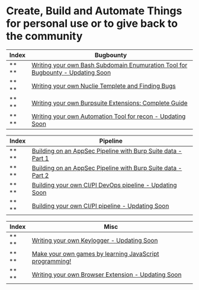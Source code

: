 # Create, Build and Automate Things for personal use or to give back to the community
 
Index | Bugbounty 
-- | ---
** ** | [Writing your own Bash Subdomain Enumuration Tool for Bugbounty - Updating Soon]()
** ** | [Writing your own Nuclie Templete and Finding Bugs](https://www.youtube.com/watch?v=B5ql2P4fTmQ)
** ** | [Writing your own Burpsuite Extensions: Complete Guide](https://cirius.medium.com/writing-your-own-burpsuite-extensions-complete-guide-cb7aba4dbceb)
** ** | [Writing your own Automation Tool for recon - Updating Soon]()

Index | Pipeline
-- | ---
** ** | [Building on an AppSec Pipeline with Burp Suite data - Part 1](https://www.silentrobots.com/building-an-appsec-pipeline-with-burpsuite-data/)
** ** | [Building on an AppSec Pipeline with Burp Suite data - Part 2](https://www.silentrobots.com/pushing-burp-suite-data-into-your-testing-pipeline-part-2/)
** ** | [Building your own CI/PI DevOps pipeline - Updating Soon]()
** ** | [Building your own CI/PI pipeline - Updating Soon]()

Index | Misc 
-- | ---
** ** | [Writing your own Keylogger - Updating Soon]()
** ** | [Make your own games by learning JavaScript programming!](http://jsdares.com/)
** ** | [Writing your own Browser Extension - Updating Soon]()



